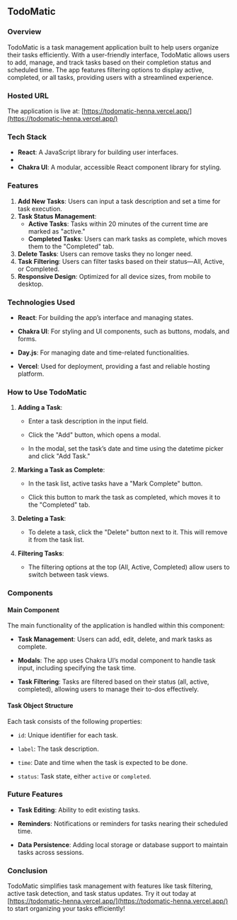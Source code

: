 ## TodoMatic

### Overview

TodoMatic is a task management application built to help users organize their tasks efficiently. With a user-friendly interface, TodoMatic allows users to add, manage, and track tasks based on their completion status and scheduled time. The app features filtering options to display active, completed, or all tasks, providing users with a streamlined experience.

### Hosted URL

The application is live at: [https://todomatic-henna.vercel.app/](https://todomatic-henna.vercel.app/)

### Tech Stack

- **React**: A JavaScript library for building user interfaces.
- 
- **Chakra UI**: A modular, accessible React component library for styling.
  
### Features

1. **Add New Tasks**: Users can input a task description and set a time for task execution.
2. **Task Status Management**: 
   - **Active Tasks**: Tasks within 20 minutes of the current time are marked as "active."
   - **Completed Tasks**: Users can mark tasks as complete, which moves them to the "Completed" tab.
3. **Delete Tasks**: Users can remove tasks they no longer need.
4. **Task Filtering**: Users can filter tasks based on their status—All, Active, or Completed.
5. **Responsive Design**: Optimized for all device sizes, from mobile to desktop.

### Technologies Used

- **React**: For building the app’s interface and managing states.

- **Chakra UI**: For styling and UI components, such as buttons, modals, and forms.

- **Day.js**: For managing date and time-related functionalities.

- **Vercel**: Used for deployment, providing a fast and reliable hosting platform.

### How to Use TodoMatic

1. **Adding a Task**:

   - Enter a task description in the input field.

   - Click the "Add" button, which opens a modal.

   - In the modal, set the task’s date and time using the datetime picker and click "Add Task."

3. **Marking a Task as Complete**:

   - In the task list, active tasks have a "Mark Complete" button.

   - Click this button to mark the task as completed, which moves it to the "Completed" tab.

5. **Deleting a Task**:

   - To delete a task, click the "Delete" button next to it. This will remove it from the task list.

7. **Filtering Tasks**:

   - The filtering options at the top (All, Active, Completed) allow users to switch between task views.

### Components

#### Main Component

The main functionality of the application is handled within this component:

- **Task Management**: Users can add, edit, delete, and mark tasks as complete.

- **Modals**: The app uses Chakra UI’s modal component to handle task input, including specifying the task time.

- **Task Filtering**: Tasks are filtered based on their status (all, active, completed), allowing users to manage their to-dos effectively.

#### Task Object Structure

Each task consists of the following properties:

- `id`: Unique identifier for each task.

- `label`: The task description.

- `time`: Date and time when the task is expected to be done.

- `status`: Task state, either `active` or `completed`.

### Future Features

- **Task Editing**: Ability to edit existing tasks.

- **Reminders**: Notifications or reminders for tasks nearing their scheduled time.

- **Data Persistence**: Adding local storage or database support to maintain tasks across sessions.

### Conclusion

TodoMatic simplifies task management with features like task filtering, active task detection, and task status updates. Try it out today at [https://todomatic-henna.vercel.app/](https://todomatic-henna.vercel.app/) to start organizing your tasks efficiently!
